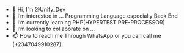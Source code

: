 - 👋 Hi, I’m @Unify_Dev
- 👀 I’m interested in ... Programming Language especially Back End
- 🌱 I’m currently learning PHP(HYPERTEST PRE-PROCESSOR)
- 💞️ I’m looking to collaborate on ...
- 📫 How to reach me Through WhatsApp or you can call me (+2347049910287)

<!---
Unify-Developer/Unify-Developer is a ✨ special ✨ repository because its `README.md` (this file) appears on your GitHub profile.
You can click the Preview link to take a look at your changes.
--->
